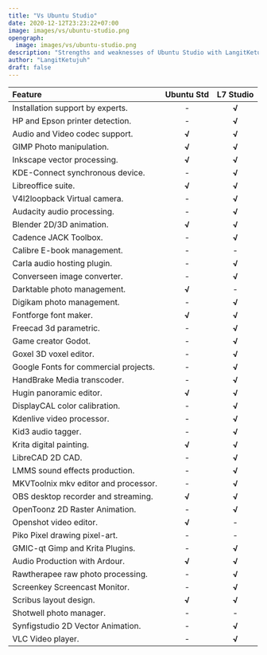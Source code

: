 ```yaml
---
title: "Vs Ubuntu Studio"
date: 2020-12-12T23:23:22+07:00
image: images/vs/ubuntu-studio.png
opengraph:
  image: images/vs/ubuntu-studio.png
description: "Strengths and weaknesses of Ubuntu Studio with LangitKetujuh Studio."
author: "LangitKetujuh"
draft: false
---
```


| Feature                            | Ubuntu Std | L7 Studio |
| :----------------------------------------- | :---: | :----: |
| Installation support by experts.           |   -   | **√**  |
| HP and Epson printer detection.            |   -   | **√**  |
| Audio and Video codec support.             | **√** | **√**  |
| GIMP Photo manipulation.                   | **√** | **√**  |
| Inkscape vector processing.                | **√** | **√**  |
| KDE-Connect synchronous device.            |   -   | **√**  |
| Libreoffice suite.                         | **√** | **√**  |
| V4l2loopback Virtual camera.               |   -   | **√**  |
| Audacity audio processing.                 |   -   | **√**  |
| Blender 2D/3D animation.                   | **√** | **√**  |
| Cadence JACK Toolbox.                      |   -   | **√**  |
| Calibre E-book management.                 |   -   |   -    |
| Carla audio hosting plugin.                |   -   | **√**  |
| Converseen image converter.                |   -   | **√**  |
| Darktable photo management.                | **√** |   -    |
| Digikam photo management.                  |   -   | **√**  |
| Fontforge font maker.                      | **√** | **√**  |
| Freecad 3d parametric.                     |   -   | **√**  |
| Game creator Godot.                        |   -   | **√**  |
| Goxel 3D voxel editor.                     |   -   | **√**  |
| Google Fonts for commercial projects.      |   -   | **√**  |
| HandBrake Media transcoder.                |   -   | **√**  |
| Hugin panoramic editor.                    | **√** | **√**  |
| DisplayCAL color calibration.              |   -   | **√**  |
| Kdenlive video processor.                  |   -   | **√**  |
| Kid3 audio tagger.                         |   -   | **√**  |
| Krita digital painting.                    | **√** | **√**  |
| LibreCAD 2D CAD.                           |   -   | **√**  |
| LMMS sound effects production.             |   -   | **√**  |
| MKVToolnix mkv editor and processor.       |   -   | **√**  |
| OBS desktop recorder and streaming.        | **√** | **√**  |
| OpenToonz 2D Raster Animation.             |   -   | **√**  |
| Openshot video editor.                     | **√** |   -    |
| Piko Pixel drawing pixel-art.              |   -   |   -    |
| GMIC-qt Gimp and Krita Plugins.            |   -   | **√**  |
| Audio Production with Ardour.              | **√** | **√**  |
| Rawtherapee raw photo processing.          |   -   | **√**  |
| Screenkey Screencast Monitor.              |   -   | **√**  |
| Scribus layout design.                     | **√** | **√**  |
| Shotwell photo manager.                    |   -   |   -    |
| Synfigstudio 2D Vector Animation.          |   -   | **√**  |
| VLC Video player.                          |   -   | **√**  |
